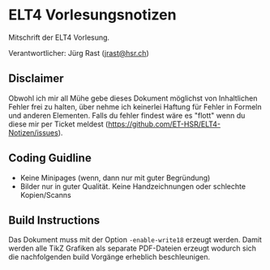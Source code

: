 # ELT4 Vorlesungsnotizen
Mitschrift der ELT4 Vorlesung.

Verantwortlicher: Jürg Rast (jrast@hsr.ch)

## Disclaimer
Obwohl ich mir all Mühe gebe dieses Dokument möglichst von Inhaltlichen Fehler frei zu halten, über nehme ich keinerlei Haftung für Fehler in Formeln und anderen Elementen. Falls du fehler findest wäre es "flott" wenn du diese mir per Ticket meldest (https://github.com/ET-HSR/ELT4-Notizen/issues).

## Coding Guidline
 * Keine Minipages (wenn, dann nur mit guter Begründung)
 * Bilder nur in guter Qualität. Keine Handzeichnungen oder schlechte Kopien/Scanns
 
## Build Instructions
Das Dokument muss mit der Option `-enable-write18` erzeugt werden. Damit werden alle TikZ Grafiken als separate PDF-Dateien erzeugt wodurch sich die nachfolgenden build Vorgänge erheblich beschleunigen.
